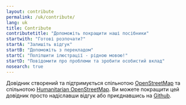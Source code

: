 ```yaml
---
layout: contribute
permalink: /uk/contribute/
lang: uk
title: Contribute
contributetitle: "Допоможіть покращити наші посібники"
startwith: "Готові розпочати?"
startA: "Залишіть відгук"
startB: "Допоможіть з перекладом"
startC: "Поліпшити ілюстрації - рідною мовою!"
startD: "Повідомити про проблеми та зробити особистий вклад"
nosearch: true
---
```

Довідник створений та підтримується спільнотою [OpenStreetMap](http://www.openstreetmap.org/) та спільнотою [Humanitarian OpenStreetMap](http://hotosm.org/). Ви можете покращити цей довідник просто надіславши відгук або приєднавшись на [Github](http://github.com/hotosm/learnosm).
